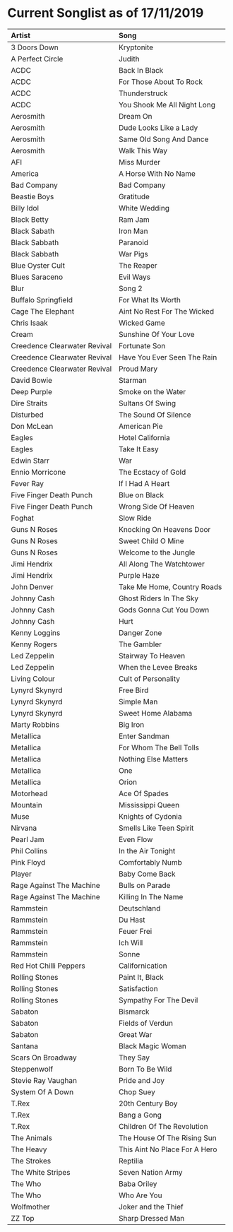 # Current Songlist as of 17/11/2019

| __Artist__          | __Song__ |
|:--------------------|:----------|
| 3 Doors Down        | Kryptonite  |
| A Perfect Circle    | Judith |
| ACDC                | Back In Black |
| ACDC                | For Those About To Rock |
| ACDC                | Thunderstruck |
| ACDC                | You Shook Me All Night Long |
| Aerosmith           | Dream On |
| Aerosmith           | Dude Looks Like a Lady |
| Aerosmith | Same Old Song And Dance |
| Aerosmith | Walk This Way |
| AFI | Miss Murder |
| America | A Horse With No Name |
| Bad Company | Bad Company |
| Beastie Boys | Gratitude |
| Billy Idol | White Wedding |
| Black Betty | Ram Jam |
| Black Sabath | Iron Man |
| Black Sabbath | Paranoid |
| Black Sabbath | War Pigs |
| Blue Oyster Cult | The Reaper |
| Blues Saraceno |  Evil Ways |
| Blur | Song 2 |
| Buffalo Springfield | For What Its Worth |
| Cage The Elephant | Aint No Rest For The Wicked |
| Chris Isaak | Wicked Game |
| Cream | Sunshine Of Your Love |
| Creedence Clearwater Revival | Fortunate Son |
| Creedence Clearwater Revival | Have You Ever Seen The Rain |
| Creedence Clearwater Revival | Proud Mary |
| David Bowie | Starman |
| Deep Purple | Smoke on the Water |
| Dire Straits | Sultans Of Swing |
| Disturbed | The Sound Of Silence |
| Don McLean | American Pie |
| Eagles | Hotel California |
| Eagles | Take It Easy |
| Edwin Starr | War |
| Ennio Morricone | The Ecstacy of Gold |
| Fever Ray | If I Had A Heart |
| Five Finger Death Punch | Blue on Black |
| Five Finger Death Punch | Wrong Side Of Heaven |
| Foghat | Slow Ride |
| Guns N Roses | Knocking On Heavens Door |
| Guns N Roses | Sweet Child O Mine |
| Guns N Roses | Welcome to the Jungle |
| Jimi Hendrix | All Along The Watchtower |
| Jimi Hendrix | Purple Haze |
| John Denver | Take Me Home, Country Roads |
| Johnny Cash | Ghost Riders In The Sky |
| Johnny Cash | Gods Gonna Cut You Down |
| Johnny Cash | Hurt |
| Kenny Loggins | Danger Zone |
| Kenny Rogers | The Gambler |
| Led Zeppelin |  Stairway To Heaven |
| Led Zeppelin | When the Levee Breaks |
| Living Colour | Cult of Personality |
| Lynyrd Skynyrd | Free Bird |
| Lynyrd Skynyrd | Simple Man |
| Lynyrd Skynyrd | Sweet Home Alabama |
| Marty Robbins | Big Iron |
| Metallica | Enter Sandman |
| Metallica | For Whom The Bell Tolls |
| Metallica | Nothing Else Matters |
| Metallica | One |
| Metallica | Orion |
| Motorhead | Ace Of Spades |
| Mountain | Mississippi Queen |
| Muse | Knights of Cydonia |
| Nirvana | Smells Like Teen Spirit |
| Pearl Jam | Even Flow |
| Phil Collins | In the Air Tonight |
| Pink Floyd | Comfortably Numb |
| Player | Baby Come Back |
| Rage Against The Machine | Bulls on Parade |
| Rage Against The Machine | Killing In The Name |
| Rammstein | Deutschland |
| Rammstein | Du Hast |
| Rammstein | Feuer Frei |
| Rammstein | Ich Will |
| Rammstein | Sonne |
| Red Hot Chilli Peppers  | Californication |
| Rolling Stones | Paint It, Black |
| Rolling Stones | Satisfaction |
| Rolling Stones | Sympathy For The Devil |
| Sabaton | Bismarck |
| Sabaton | Fields of Verdun |
| Sabaton | Great War |
| Santana | Black Magic Woman |
| Scars On Broadway | They Say |
| Steppenwolf | Born To Be Wild |
| Stevie Ray Vaughan | Pride and Joy |
| System Of A Down | Chop Suey |
| T.Rex | 20th Century Boy |
| T.Rex | Bang a Gong |
| T.Rex | Children Of The Revolution |
| The Animals | The House Of The Rising Sun |
| The Heavy | This Aint No Place For A Hero |
| The Strokes | Reptilia |
| The White Stripes | Seven Nation Army |
| The Who | Baba Oriley |
| The Who | Who Are You |
| Wolfmother | Joker and the Thief |
| ZZ Top | Sharp Dressed Man |
